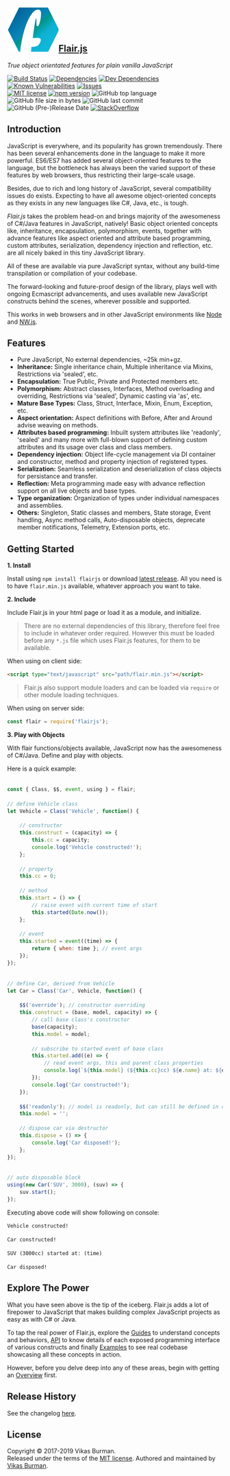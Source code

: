 [![](./docs/images/logo_S.png)Flair.js](https://flairjs.com)
---

_True object orientated features for plain vanilla JavaScript_

[![Build Status](https://travis-ci.com/vikasburman/flairjs.svg?branch=master)](https://travis-ci.com/vikasburman/flairjs) 
[![Dependencies](https://david-dm.org/vikasburman/flairjs.svg)](https://david-dm.org/vikasburman/flairjs)
[![Dev Dependencies](https://david-dm.org/vikasburman/flairjs/dev-status.svg)](https://david-dm.org/vikasburman/flairjs?type=dev)
[![Known Vulnerabilities](https://snyk.io/test/github/vikasburman/flairjs/badge.svg?targetFile=package.json)](https://snyk.io/test/github/vikasburman/flairjs?targetFile=package.json) 
[![Issues](http://img.shields.io/github/issues/vikasburman/flairjs.svg)](https://github.com/vikasburman/flairjs/issues)
<br/>
[![MIT license](http://img.shields.io/badge/license-MIT-brightgreen.svg)](http://opensource.org/licenses/MIT)
[![npm version](https://badge.fury.io/js/flairjs.svg)](https://badge.fury.io/js/flairjs)
![GitHub top language](https://img.shields.io/github/languages/top/vikasburman/flairjs.svg?color=brightgreen)
![GitHub file size in bytes](https://img.shields.io/github/size/vikasburman/flairjs/dist/flair.min.js.gz.svg?color=brightgreen)
![GitHub last commit](https://img.shields.io/github/last-commit/vikasburman/flairjs.svg)
![GitHub (Pre-)Release Date](https://img.shields.io/github/release-date-pre/vikasburman/flairjs.svg)
[![StackOverflow](http://img.shields.io/badge/stackoverflow-flairjs-brightgreen.svg)](http://stackoverflow.com/questions/tagged/flairjs)


Introduction 
---

JavaScript is everywhere, and its popularity has grown tremendously. There has been several enhancements done in the language to make it more powerful. ES6/ES7 has added several object-oriented features to the language, but the bottleneck has always been the varied support of these features by web browsers, thus restricting their large-scale usage.


Besides, due to rich and long history of JavaScript, several compatibility issues do exists. Expecting to have all awesome object-oriented concepts as they exists in any new languages like C#, Java, etc., is tough.

_Flair.js_ takes the problem head-on and brings majority of the awesomeness of C#/Java features in JavaScript, natively! Basic object oriented concepts like, inheritance, encapsulation, polymorphism, events, together with advance features like aspect oriented and attribute based programming, custom attributes, serialization, 
dependency injection and reflection, etc. are all nicely baked in this tiny JavaScript library.

All of these are available via pure JavaScript syntax, without any build-time transpilation or compilation 
of your codebase.
                  
The forward-looking and future-proof design of the library, plays well with ongoing Ecmascript advancements, and uses available new JavaScript constructs behind the scenes, wherever possible and supported.

This works in web browsers and in other JavaScript environments like [Node](https://nodejs.org) and [NW.js](https://nwjs.io/).

Features
---
* Pure JavaScript, No external dependencies, ~25k min+gz.
* **Inheritance:** Single inheritance chain, Multiple inheritance via Mixins, Restrictions via 'sealed', etc. 
* **Encapsulation:** True Public, Private and Protected members etc.
* **Polymorphism:** Abstract classes, Interfaces, Method overloading and overriding, Restrictions via 'sealed', Dynamic casting via 'as', etc.
* **Mature Base Types:** Class, Struct, Interface, Mixin, Enum, Exception, etc.
* **Aspect orientation:** Aspect definitions with Before, After and Around advise weaving on methods.
* **Attributes based programming:** Inbuilt system attributes like 'readonly', 'sealed' and many more with full-blown support of defining custom attributes and its usage over class and class members.
* **Dependency injection:** Object life-cycle management via DI container and constructor, method and property injection of registered types.
* **Serialization:** Seamless serialization and deserialization of class objects for persistance and transfer.
* **Reflection:** Meta programming made easy with advance reflection support on all live objects and base types.
* **Type organization:** Organization of types under individual namespaces and assemblies.
* **Others:** Singleton, Static classes and members, State storage, Event handling, Async method calls, Auto-disposable objects, deprecate member notifications, Telemetry, Extension ports, etc.

Getting Started
---
**1. Install**

Install using `npm install flairjs` or download [latest release](https://github.com/vikasburman/flairjs/releases/latest). All you need is to have `flair.min.js` available, whatever approach you want to take.


**2. Include**

Include Flair.js in your html page or load it as a module, and initialize.

> There are no external dependencies of this library, therefore feel free to include in whatever order required. However this must be loaded before any `*.js` file which uses Flair.js features, for them to be available.

When using on client side:
```html
<script type="text/javascript" src="path/flair.min.js"></script>
```

> Flair.js also support module loaders and can be loaded via `require` or other module loading techniques.

When using on server side:
```javascript
const flair = require('flairjs');
```

**3. Play with Objects**

With flair functions/objects available, JavaScript now has the awesomeness of C#/Java. Define and play with objects.

Here is a quick example:

```javascript

const { Class, $$, event, using } = flair;

// define Vehicle class
let Vehicle = Class('Vehicle', function() {
    
    // constructor
    this.construct = (capacity) => {
        this.cc = capacity;
        console.log('Vehicle constructed!');    
    };
    
    // property
    this.cc = 0;

    // method
    this.start = () => {
        // raise event with current time of start
        this.started(Date.now());
    };

    // event
    this.started = event((time) => {
        return { when: time }; // event args
    });
});

```

```javascript

// define Car, derived from Vehicle
let Car = Class('Car', Vehicle, function() {
    
    $$('override'); // constructor overriding
    this.construct = (base, model, capacity) => {
        // call base class's constructor
        base(capacity);
        this.model = model;

        // subscribe to started event of base class
        this.started.add((e) => {
            // read event args, this and parent class properties
            console.log(`${this.model} (${this.cc}cc) ${e.name} at: ${e.args.when}`);
        });
        console.log('Car constructed!');    
    });

    $$('readonly'); // model is readonly, but can still be defined in constructor
    this.model = '';

    // dispose car via destructor
    this.dispose = () => {
        console.log('Car disposed!');
    };     
});

```

```javascript

// auto disposable block
using(new Car('SUV', 3000), (suv) => {
    suv.start();
});

```

Executing above code will show following on console: 
```
Vehicle constructed!

Car constructed!

SUV (3000cc) started at: (time)

Car disposed!
```

Explore The Power
---
What you have seen above is the tip of the iceberg. Flair.js adds a lot of firepower to JavaScript that makes building complex JavaScript projects as easy as with C# or Java.

To tap the real power of Flair.js, explore the [Guides](https://flairjs.com/#/guides) to understand concepts and behaviors, [API](https://flairjs.com/#/api) to know details of each exposed programming interface of various constructs and finally [Examples](https://flairjs.com/#/examples) to see real codebase showcasing all these concepts in action. 

However, before you delve deep into any of these areas, begin with getting an [Overview](https://flairjs.com/#/overview) first.

Release History
---
See the changelog [here](https://flairjs.com/#/overview/changelog).

License
---
Copyright &copy; 2017-2019 Vikas Burman.<br/>
Released under the terms of the [MIT license](https://github.com/vikasburman/flairjs/blob/master/LICENSE). Authored and maintained by [Vikas Burman](https://www.linkedin.com/in/vikasburman/). 

